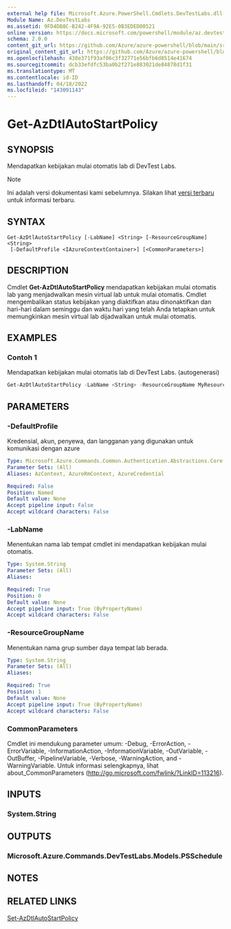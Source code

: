 ```yaml
---
external help file: Microsoft.Azure.PowerShell.Cmdlets.DevTestLabs.dll-Help.xml
Module Name: Az.DevTestLabs
ms.assetid: 9FD4DB8C-B242-4F9A-92E5-0B3EDED00521
online version: https://docs.microsoft.com/powershell/module/az.devtestlabs/get-azdtlautostartpolicy
schema: 2.0.0
content_git_url: https://github.com/Azure/azure-powershell/blob/main/src/DevTestLabs/DevTestLabs/help/Get-AzDtlAutoStartPolicy.md
original_content_git_url: https://github.com/Azure/azure-powershell/blob/main/src/DevTestLabs/DevTestLabs/help/Get-AzDtlAutoStartPolicy.md
ms.openlocfilehash: 438e371f93af06c3f32771e56bfb6d8514e41674
ms.sourcegitcommit: dcb33efdfc53ba0b2f271e883021de84878d1f31
ms.translationtype: MT
ms.contentlocale: id-ID
ms.lasthandoff: 04/18/2022
ms.locfileid: "143091143"
---
```

# Get-AzDtlAutoStartPolicy

## SYNOPSIS
Mendapatkan kebijakan mulai otomatis lab di DevTest Labs.

> [!NOTE]
>Ini adalah versi dokumentasi kami sebelumnya. Silakan lihat [versi terbaru](/powershell/module/az.devtestlabs/get-azdtlautostartpolicy) untuk informasi terbaru.

## SYNTAX

```
Get-AzDtlAutoStartPolicy [-LabName] <String> [-ResourceGroupName] <String>
 [-DefaultProfile <IAzureContextContainer>] [<CommonParameters>]
```

## DESCRIPTION
Cmdlet **Get-AzDtlAutoStartPolicy** mendapatkan kebijakan mulai otomatis lab yang menjadwalkan mesin virtual lab untuk mulai otomatis.
Cmdlet mengembalikan status kebijakan yang diaktifkan atau dinonaktifkan dan hari-hari dalam seminggu dan waktu hari yang telah Anda tetapkan untuk memungkinkan mesin virtual lab dijadwalkan untuk mulai otomatis.

## EXAMPLES

### Contoh 1

Mendapatkan kebijakan mulai otomatis lab di DevTest Labs. (autogenerasi)

```powershell <!-- Aladdin Generated Example --> 
Get-AzDtlAutoStartPolicy -LabName <String> -ResourceGroupName MyResourceGroup
```

## PARAMETERS

### -DefaultProfile
Kredensial, akun, penyewa, dan langganan yang digunakan untuk komunikasi dengan azure

```yaml
Type: Microsoft.Azure.Commands.Common.Authentication.Abstractions.Core.IAzureContextContainer
Parameter Sets: (All)
Aliases: AzContext, AzureRmContext, AzureCredential

Required: False
Position: Named
Default value: None
Accept pipeline input: False
Accept wildcard characters: False
```

### -LabName
Menentukan nama lab tempat cmdlet ini mendapatkan kebijakan mulai otomatis.

```yaml
Type: System.String
Parameter Sets: (All)
Aliases:

Required: True
Position: 0
Default value: None
Accept pipeline input: True (ByPropertyName)
Accept wildcard characters: False
```

### -ResourceGroupName
Menentukan nama grup sumber daya tempat lab berada.

```yaml
Type: System.String
Parameter Sets: (All)
Aliases:

Required: True
Position: 1
Default value: None
Accept pipeline input: True (ByPropertyName)
Accept wildcard characters: False
```

### CommonParameters
Cmdlet ini mendukung parameter umum: -Debug, -ErrorAction, -ErrorVariable, -InformationAction, -InformationVariable, -OutVariable, -OutBuffer, -PipelineVariable, -Verbose, -WarningAction, and -WarningVariable. Untuk informasi selengkapnya, lihat about_CommonParameters (http://go.microsoft.com/fwlink/?LinkID=113216).

## INPUTS

### System.String

## OUTPUTS

### Microsoft.Azure.Commands.DevTestLabs.Models.PSSchedule

## NOTES

## RELATED LINKS

[Set-AzDtlAutoStartPolicy](./Set-AzDtlAutoStartPolicy.md)


